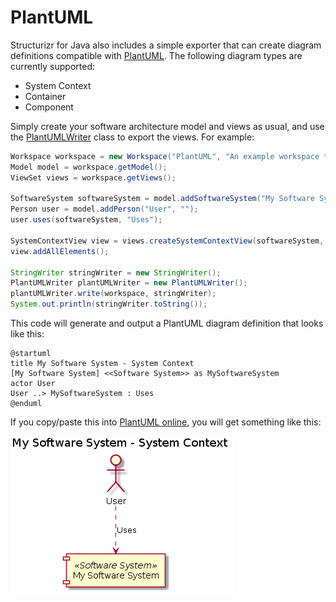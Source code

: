 # PlantUML

Structurizr for Java also includes a simple exporter that can create diagram definitions compatible with [PlantUML](http://www.plantuml.com). The following diagram types are currently supported:

- System Context
- Container
- Component

Simply create your software architecture model and views as usual, and use the [PlantUMLWriter](https://github.com/structurizr/java/blob/master/structurizr-core/src/com/structurizr/io/plantuml/PlantUMLWriter.java) class to export the views. For example:

```java
Workspace workspace = new Workspace("PlantUML", "An example workspace that demonstrates the PlantUML writer.");
Model model = workspace.getModel();
ViewSet views = workspace.getViews();

SoftwareSystem softwareSystem = model.addSoftwareSystem("My Software System", "");
Person user = model.addPerson("User", "");
user.uses(softwareSystem, "Uses");

SystemContextView view = views.createSystemContextView(softwareSystem, "context", "A simple system context diagram.");
view.addAllElements();

StringWriter stringWriter = new StringWriter();
PlantUMLWriter plantUMLWriter = new PlantUMLWriter();
plantUMLWriter.write(workspace, stringWriter);
System.out.println(stringWriter.toString());
```

This code will generate and output a PlantUML diagram definition that looks like this:

```
@startuml
title My Software System - System Context
[My Software System] <<Software System>> as MySoftwareSystem
actor User
User ..> MySoftwareSystem : Uses
@enduml
```

If you copy/paste this into [PlantUML online](http://www.plantuml.com/plantuml/), you will get something like this:

![A simple PlantUML diagram](images/plantuml.png)